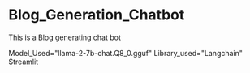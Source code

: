 # Blog_Generation_Chatbot

This is a Blog generating chat bot

Model_Used="llama-2-7b-chat.Q8_0.gguf"
Library_used="Langchain"
Streamlit
